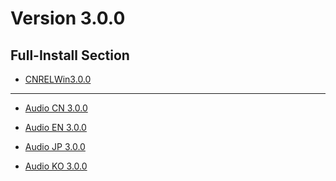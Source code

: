 # Version 3.0.0

## Full-Install Section

- [CNRELWin3.0.0](https://autopatchcn.yuanshen.com/client_app/download/pc_zip/20220815143702_i3RDKzdbDWGYYfZZ/YuanShen_3.0.0.zip)

----

- [Audio CN 3.0.0](https://autopatchcn.yuanshen.com/client_app/download/pc_zip/20220815143702_i3RDKzdbDWGYYfZZ/Audio_Chinese_3.0.0.zip)

- [Audio EN 3.0.0](https://autopatchcn.yuanshen.com/client_app/download/pc_zip/20220815143702_i3RDKzdbDWGYYfZZ/Audio_English(US)_3.0.0.zip)

- [Audio JP 3.0.0](https://autopatchcn.yuanshen.com/client_app/download/pc_zip/20220815143702_i3RDKzdbDWGYYfZZ/Audio_Japanese_3.0.0.zip)

- [Audio KO 3.0.0](https://autopatchcn.yuanshen.com/client_app/download/pc_zip/20220815143702_i3RDKzdbDWGYYfZZ/Audio_Korean_3.0.0.zip)
